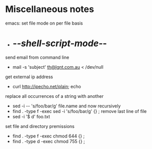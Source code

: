 Miscellaneous notes
===================

emacs: set file mode on per file basis
* # -*-shell-script-mode-*-

send email from command line
* mail -s 'subject' th@lgnt.com.au < /dev/null

get external ip address
* curl http://ipecho.net/plain; echo

replace all occurrences of a string with another 
* sed -i -- 's/foo/bar/g' file.name
and now recursively
* find . -type f -exec sed -i 's/foo/bar/g' {} \;
remove last line of file
* sed -i '$ d' foo.txt

set file and directory premissions
* find . -type f -exec chmod 644 {} \;
* find . -type d -exec chmod 755 {} \;
